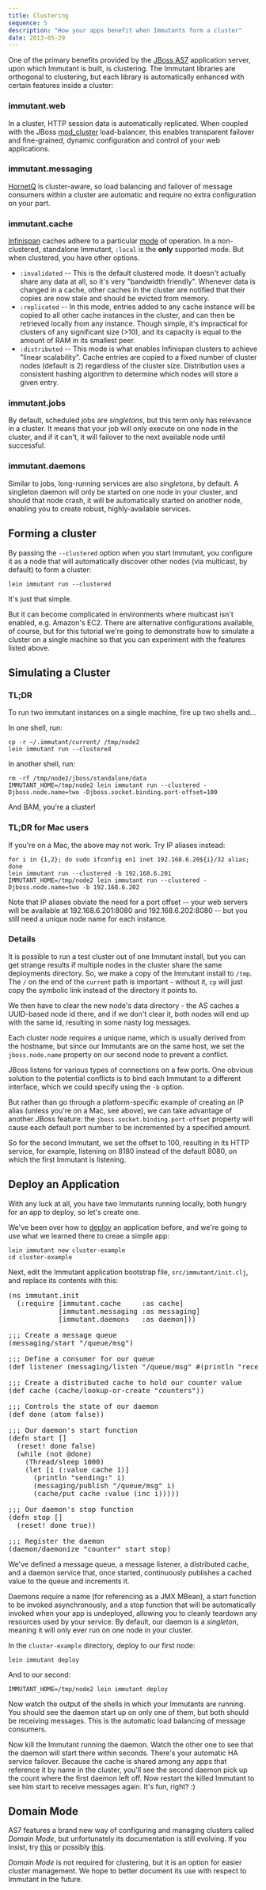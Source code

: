 ```yaml
---
title: Clustering
sequence: 5
description: "How your apps benefit when Immutants form a cluster"
date: 2013-05-29
---
```


One of the primary benefits provided by the [JBoss AS7][as7]
application server, upon which Immutant is built, is clustering. The
Immutant libraries are orthogonal to clustering, but each library is
automatically enhanced with certain features inside a cluster:

### immutant.web

In a cluster, HTTP session data is automatically replicated. When
coupled with the JBoss [mod_cluster] load-balancer, this enables
transparent failover and fine-grained, dynamic configuration and
control of your web applications.

### immutant.messaging

[HornetQ] is cluster-aware, so load balancing and failover of message
consumers within a cluster are automatic and require no extra
configuration on your part.

### immutant.cache

[Infinispan] caches adhere to a particular [mode] of operation. In a
non-clustered, standalone Immutant, `:local` is the **only** supported
mode. But when clustered, you have other options.

* `:invalidated` -- This is the default clustered mode. It doesn't
   actually share any data at all, so it's very "bandwidth friendly".
   Whenever data is changed in a cache, other caches in the cluster
   are notified that their copies are now stale and should be evicted
   from memory.
* `:replicated` -- In this mode, entries added to any cache instance
   will be copied to all other cache instances in the cluster, and can
   then be retrieved locally from any instance.  Though simple, it's
   impractical for clusters of any significant size (>10), and its
   capacity is equal to the amount of RAM in its smallest peer.
* `:distributed` -- This mode is what enables Infinispan clusters to
   achieve "linear scalability". Cache entries are copied to a fixed
   number of cluster nodes (default is 2) regardless of the cluster
   size.  Distribution uses a consistent hashing algorithm to
   determine which nodes will store a given entry.

### immutant.jobs

By default, scheduled jobs are *singletons*, but this term only has
relevance in a cluster. It means that your job will only execute on
one node in the cluster, and if it can't, it will failover to the next
available node until successful.

### immutant.daemons

Similar to jobs, long-running services are also *singletons*, by
default. A singleton daemon will only be started on one node in your
cluster, and should that node crash, it will be automatically started
on another node, enabling you to create robust, highly-available
services.

## Forming a cluster

By passing the `--clustered` option when you start Immutant, you
configure it as a node that will automatically discover other nodes
(via multicast, by default) to form a cluster:

    lein immutant run --clustered

It's just that simple.

But it can become complicated in environments where multicast isn't
enabled, e.g. Amazon's EC2. There are alternative configurations
available, of course, but for this tutorial we're going to demonstrate
how to simulate a cluster on a single machine so that you can
experiment with the features listed above.

## Simulating a Cluster

### TL;DR

To run two immutant instances on a single machine, fire up two shells and...

In one shell, run:

    cp -r ~/.immutant/current/ /tmp/node2 
    lein immutant run --clustered

In another shell, run:

    rm -rf /tmp/node2/jboss/standalone/data
    IMMUTANT_HOME=/tmp/node2 lein immutant run --clustered -Djboss.node.name=two -Djboss.socket.binding.port-offset=100

And BAM, you're a cluster!

### TL;DR for Mac users

If you're on a Mac, the above may not work. Try IP aliases instead:

    for i in {1,2}; do sudo ifconfig en1 inet 192.168.6.20${i}/32 alias; done
    lein immutant run --clustered -b 192.168.6.201
    IMMUTANT_HOME=/tmp/node2 lein immutant run --clustered -Djboss.node.name=two -b 192.168.6.202

Note that IP aliases obviate the need for a port offset -- your web
servers will be available at 192.168.6.201:8080 and 192.168.6.202:8080
-- but you still need a unique node name for each instance.

### Details

It is possible to run a test cluster out of one Immutant install, but
you can get strange results if multiple nodes in the cluster share the
same deployments directory. So, we make a copy of the Immutant install
to `/tmp`. The `/` on the end of the `current` path is important -
without it, `cp` will just copy the symbolic link instead of the
directory it points to.

We then have to clear the new node's data directory - the AS caches a
UUID-based node id there, and if we don't clear it, both nodes will
end up with the same id, resulting in some nasty log messages.

Each cluster node requires a unique name, which is usually derived
from the hostname, but since our Immutants are on the same host, we
set the `jboss.node.name` property on our second node to prevent a
conflict.

JBoss listens for various types of connections on a few ports. One
obvious solution to the potential conflicts is to bind each Immutant
to a different interface, which we could specify using the `-b`
option. 

But rather than go through a platform-specific example of creating an
IP alias (unless you're on a Mac, see above), we can take advantage of
another JBoss feature: the `jboss.socket.binding.port-offset` property
will cause each default port number to be incremented by a specified
amount.

So for the second Immutant, we set the offset to 100, resulting in its
HTTP service, for example, listening on 8180 instead of the default
8080, on which the first Immutant is listening.

## Deploy an Application 

With any luck at all, you have two Immutants running locally, both
hungry for an app to deploy, so let's create one.

We've been over how to [deploy] an application before, and we're going
to use what we learned there to creae a simple app:

    lein immutant new cluster-example
    cd cluster-example
    
Next, edit the Immutant application bootstrap file,
`src/immutant/init.clj`, and replace its contents with this:

<pre class="syntax clojure">(ns immutant.init
  (:require [immutant.cache     :as cache]
            [immutant.messaging :as messaging]
            [immutant.daemons   :as daemon]))

;;; Create a message queue
(messaging/start "/queue/msg")

;;; Define a consumer for our queue
(def listener (messaging/listen "/queue/msg" #(println "received:" %)))

;;; Create a distributed cache to hold our counter value
(def cache (cache/lookup-or-create "counters"))

;;; Controls the state of our daemon
(def done (atom false))

;;; Our daemon's start function
(defn start []
  (reset! done false)
  (while (not @done)
    (Thread/sleep 1000)
    (let [i (:value cache 1)]
      (println "sending:" i)
      (messaging/publish "/queue/msg" i)
      (cache/put cache :value (inc i)))))

;;; Our daemon's stop function
(defn stop []
  (reset! done true))

;;; Register the daemon
(daemon/daemonize "counter" start stop)
</pre>

We've defined a message queue, a message listener, a distributed
cache, and a daemon service that, once started, continuously publishes
a cached value to the queue and increments it.

Daemons require a name (for referencing as a JMX MBean), a start
function to be invoked asynchronously, and a stop function that will
be automatically invoked when your app is undeployed, allowing you to
cleanly teardown any resources used by your service. By default, our
daemon is a *singleton*, meaning it will only ever run on one node in
your cluster.

In the `cluster-example` directory, deploy to our first node:

    lein immutant deploy
    
And to our second:

    IMMUTANT_HOME=/tmp/node2 lein immutant deploy
    
Now watch the output of the shells in which your Immutants are
running. You should see the daemon start up on only one of them, but
both should be receiving messages. This is the automatic load
balancing of message consumers.

Now kill the Immutant running the daemon. Watch the other one to see
that the daemon will start there within seconds. There's your
automatic HA service failover. Because the cache is shared among any
apps that reference it by name in the cluster, you'll see the second
daemon pick up the count where the first daemon left off. Now restart
the killed Immutant to see him start to receive messages again. It's
fun, right? :)

## Domain Mode

AS7 features a brand new way of configuring and managing clusters
called *Domain Mode*, but unfortunately its documentation is still
evolving. If you insist, try [this][intro] or possibly [this][howto].

*Domain Mode* is not required for clustering, but it is an option for
easier cluster management. We hope to better document its use with
respect to Immutant in the future.

[deploy]: ../deploying/
[as7]: http://www.jboss.org/jbossas
[howto]: https://docs.jboss.org/author/display/AS71/AS7+Cluster+Howto
[intro]: http://xebee.xebia.in/2011/11/01/all-about-managed-domain-jboss-as7/
[mod_cluster]: http://www.jboss.org/mod_cluster
[Infinispan]: http://infinispan.org
[HornetQ]: http://hornetq.org
[mode]: https://docs.jboss.org/author/display/ISPN/Clustering+modes
